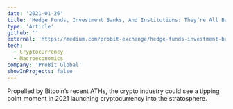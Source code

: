 ```yaml
---
date: '2021-01-26'
title: 'Hedge Funds, Investment Banks, And Institutions: They’re All Buying Into Crypto — Are You?'
type: 'Article'
github: ''
external: 'https://medium.com/probit-exchange/hedge-funds-investment-banks-and-institutions-theyre-all-buying-into-crypto-are-you-c5b69fd154d8'
tech:
  - Cryptocurrency
  - Macroeconomics
company: 'ProBit Global'
showInProjects: false
---
```


Propelled by Bitcoin’s recent ATHs, the crypto industry could see a tipping point moment in 2021 launching cryptocurrency into the stratosphere.
